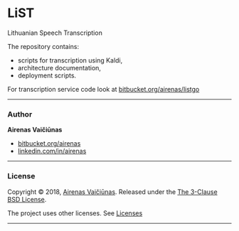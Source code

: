 # LiST

Lithuanian Speech Transcription

The repository contains: 

- scripts for transcription using Kaldi, 
- architecture documentation, 
- deployment scripts. 

For transcription service code look at [bitbucket.org/airenas/listgo](https://bitbucket.org/airenas/listgo)

---
### Author

**Airenas Vaičiūnas**

* [bitbucket.org/airenas](https://bitbucket.org/airenas)
* [linkedin.com/in/airenas](https://www.linkedin.com/in/airenas/)


---
### License

Copyright © 2018, [Airenas Vaičiūnas](https://bitbucket.org/airenas).
Released under the [The 3-Clause BSD License](LICENSE).

The project uses other licenses. See [Licenses](src/master/Licenses/) 

---